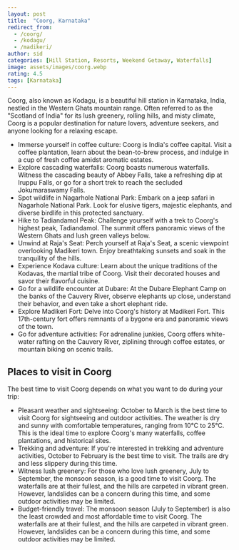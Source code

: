 ```yaml
---
layout: post
title:  "Coorg, Karnataka"
redirect_from:
  - /coorg/
  - /kodagu/
  - /madikeri/
author: sid
categories: [Hill Station, Resorts, Weekend Getaway, Waterfalls]
image: assets/images/coorg.webp
rating: 4.5
tags: [Karnataka]
---
```

Coorg, also known as Kodagu, is a beautiful hill station in Karnataka, India, nestled in the Western Ghats mountain range. Often referred to as the "Scotland of India" for its lush greenery, rolling hills, and misty climate, Coorg is a popular destination for nature lovers, adventure seekers, and anyone looking for a relaxing escape.

* Immerse yourself in coffee culture: Coorg is India's coffee capital. Visit a coffee plantation, learn about the bean-to-brew process, and indulge in a cup of fresh coffee amidst aromatic estates.
* Explore cascading waterfalls: Coorg boasts numerous waterfalls. Witness the cascading beauty of Abbey Falls, take a refreshing dip at Iruppu Falls, or go for a short trek to reach the secluded Jokumaraswamy Falls.
* Spot wildlife in Nagarhole National Park: Embark on a jeep safari in Nagarhole National Park. Look for elusive tigers, majestic elephants, and diverse birdlife in this protected sanctuary.
* Hike to Tadiandamol Peak: Challenge yourself with a trek to Coorg's highest peak, Tadiandamol. The summit offers panoramic views of the Western Ghats and lush green valleys below.
* Unwind at Raja's Seat: Perch yourself at Raja's Seat, a scenic viewpoint overlooking Madikeri town. Enjoy breathtaking sunsets and soak in the tranquility of the hills.
* Experience Kodava culture: Learn about the unique traditions of the Kodavas, the martial tribe of Coorg. Visit their decorated houses and savor their flavorful cuisine.
* Go for a wildlife encounter at Dubare: At the Dubare Elephant Camp on the banks of the Cauvery River, observe elephants up close, understand their behavior, and even take a short elephant ride.
* Explore Madikeri Fort: Delve into Coorg's history at Madikeri Fort. This 17th-century fort offers remnants of a bygone era and panoramic views of the town.
* Go for adventure activities: For adrenaline junkies, Coorg offers white-water rafting on the Cauvery River, ziplining through coffee estates, or mountain biking on scenic trails.

<h2>Places to visit in Coorg</h2>
The best time to visit Coorg depends on what you want to do during your trip:

* Pleasant weather and sightseeing: October to March is the best time to visit Coorg for sightseeing and outdoor activities. The weather is dry and sunny with comfortable temperatures, ranging from 10°C to 25°C. This is the ideal time to explore Coorg's many waterfalls, coffee plantations, and historical sites.
* Trekking and adventure: If you're interested in trekking and adventure activities, October to February is the best time to visit. The trails are dry and less slippery during this time.
* Witness lush greenery: For those who love lush greenery, July to September, the monsoon season, is a good time to visit Coorg. The waterfalls are at their fullest, and the hills are carpeted in vibrant green. However, landslides can be a concern during this time, and some outdoor activities may be limited.
* Budget-friendly travel: The monsoon season (July to September) is also the least crowded and most affordable time to visit Coorg. The waterfalls are at their fullest, and the hills are carpeted in vibrant green. However, landslides can be a concern during this time, and some outdoor activities may be limited.


<div class="pa-carousel-widget" style="width:100%; height:480px; display:none;"
  data-link="https://www.justwravel.com/"
  data-title="Coorg, Karnataka"
  data-description="Hill Station, Resorts, Weekend Getaway, Waterfalls">
  <object data="https://lh3.googleusercontent.com/pw/AP1GczPmZLBjYvomglB6uTD3Vi3THtph9JG3TSPoqP9iYSdA2-3fZ-l0jDY2JctgnXzKiCvugNp1wUpGwLLepPny7R36m5mPW7rGc8C-KtHf8JCFiEHi1yEW=w960-rw-h720"></object>
  <object data="https://lh3.googleusercontent.com/pw/AP1GczOOInYTbFCHwgkAOzpIsuwJiNkqk0NkIs1I_2YoMwRAYi_MolGJB0dIxiQU3TCvJIj3PUJW01EbQuDTvAWKYOr2VkvexQ0v9FVt1nmprG48HwrytuTl=w960-rw-h720"></object>
  <object data="https://lh3.googleusercontent.com/pw/AP1GczMr9Tik7s8nazSld8lMto0lhIgYeFfrrv9-SBdynUDIjfxEblakiaXNUEe2PmRFVUzJz3gwNg5tiV7uV_FazHJ_GR-ignH36DYxCcJreK9xYz1_PyZq=w960-rw-h720"></object>
  <object data="https://lh3.googleusercontent.com/pw/AP1GczPbr3rsaujaePvpYC5c9esih8-2EyFvmDIZ_5IFzG4dx8MgaCPz2JbB6ZlFJQLXmaJXCZZo2QPN39cCMDLqkj0g-TEWHbvOw4BnBZNNSsSqqbsamZKb=w960-rw-h720"></object>
  <object data="https://lh3.googleusercontent.com/pw/AP1GczP0LlDBjtWfIspSL_OoUO4UmLjvJ4bdTbD1Bki5vtfQ3pz9haL4KsiIJnsSQEsnYtjKb0XwujP_nqEgyez9oduI_xQm7qFYVj02Pa8-IGtorSZZ4ED2=w960-rw-h720"></object>
  <object data="https://lh3.googleusercontent.com/pw/AP1GczOxzQMO7P42fndjhp0I-ojgmi-P7iKif-xldVzrIK3QUubq9oLEgT0eN5gaw2GPfRukgIVguvni8OKsF_IuEddNSsAmKgm-7taAVGzJFmvwzz1kH3sj=w960-rw-h720"></object>
  <object data="https://lh3.googleusercontent.com/pw/AP1GczPK2h2XNWvZhP_f0dPPpoLtyodYL2DWao3PENHKtN-VpUjq2nFUEBtXU68nwTVu-7Bvjny7oT11XwiaM86X6Q_yX8YhL4ZozHdU8A2AcUS1n1NNIYvW=w960-rw-h720"></object>
  <object data="https://lh3.googleusercontent.com/pw/AP1GczP9HAyT5O1tRDzYJ4dfIBuebgW-g83MdjDWWYcOmFas2pj5rCQnnNrlQzOv4v1V8jDITbVX6mJMfgwX1Y9_uXukDoYE9AGnZxLSpb1R7C4gYQXmhV-3=w960-rw-h720"></object>
  <object data="https://lh3.googleusercontent.com/pw/AP1GczNN7ebj1Cg3GoJsn8JWImShLRSz_2BduzZZu1LyEG8sRWaAmY9PMUlOHRqvbAD-9xSNxsfb3UK5qECzpKB4pSB1Mn5adiWK-AaQUqVEJ6pYMWJFPP2Z=w960-rw-h720"></object>
  <object data="https://lh3.googleusercontent.com/pw/AP1GczM16oNO2DMTsAV7WDgAKdgTgrgUV2wOGEP9Lahg98b7fcvRhkpZ-kqCnYfu3zPnO1CUBCVn908QpuCnZlAGleYsrEeWLJL-C2dpaYV9YETXfTUn6Wj4=w960-rw-h720"></object>
  <object data="https://lh3.googleusercontent.com/pw/AP1GczNArsSG0ZaDq_mEQsz5TJWhuOCxeAOO2WEVn9lQrEYfuOT8W6NoZlpkQdn5ZNTtZivStqNfvP5snHoguMnoOTWIpfT3wZ2QLzo66n2MIvrnNHeH-gee=w960-rw-h720"></object>
  <object data="https://lh3.googleusercontent.com/pw/AP1GczNsFWDr4W4h9ucGhU7tOb1zQKrKdY_ubGxzvW2neHSKrgXoaO1a0HOu4jxfb-9kJ_omkgAEVtLQgYkWm7ks7o_ew0XoUd05sQUc032Gy7GaqociNWBm=w960-rw-h720"></object>
  <object data="https://lh3.googleusercontent.com/pw/AP1GczPXZ1_QvdoKeTLuZLg-gnbf0iRazOdayi2Ipk_UTCOK04Ah5paLYga-UNO5D878kLb54y4Jnu5gXsXM4Jb8nnptRxE28JqolgdKfV9zcwjMxUJh9Ez6=w960-rw-h720"></object>
  <object data="https://lh3.googleusercontent.com/pw/AP1GczM_4Dmi7Xq-xcVXDdtyCOVnAsPxYXcGonuxU4xLVLz9k2Ri7KOOjMFxfLcYQK-84z2r3xL-E-64rOy_CfEZGAmPz4NkAtIBsGMx7ZAkD6SEb247bptU=w960-rw-h720"></object>
  <object data="https://lh3.googleusercontent.com/pw/AP1GczP-3CZe3ojJUK3FEzGbGoSBL5iqsuLN_zC0ZA3ywn0z4COx65bi_0o58L_UGST83YY66fcIZxjU3aRCOER0KmKv2BKX1jURoXzrA4p7Kll1dwPgtzi5=w960-rw-h720"></object>
  <object data="https://lh3.googleusercontent.com/pw/AP1GczPQV33bFJWYE7_pxU6eOnUhy4gzOIqdRu1fsDciubEwVtRPF6Gl5vE2Bw2pDZ-6rFryAqnqyZTSYTN-Tg7nyEaLBzGu2buzWob7OSheDq2COLNa_eQE=w960-rw-h720"></object>
  <object data="https://lh3.googleusercontent.com/pw/AP1GczNgGZcRvouk1ZjYwwH-6JGeOl6Nz_VOi-ueezSuQ3tr7f7wkAyinFwXpWK7CL56LKXcYXCALlMciZ94PMHLZfxxVzmIQeyeH2K17p9kpcLmJI0BXz80=w960-rw-h720"></object>
  <object data="https://lh3.googleusercontent.com/pw/AP1GczNQYqEGXOjs0XfTQ4A-NDA51lDMKvsgtqbDPa_8aQ_tEVl_fWwZYn8LcAAwSykTTMwSt1jVA-fFWkffdsgu971IYMlrklM0gQYpfVzSL5FWqMHL9Grz=w960-rw-h720"></object>
  <object data="https://lh3.googleusercontent.com/pw/AP1GczOCFG-7mYqiU6Ie7rjpOdq4LnAEvik_H9NW6pKvXAgPlA1wwSCXsoUE_Gf9nKD-cdlh_AJ43Qe6G6P7QK5DtFXO1y3BIE5JL27I6YIoJCQ-OKhxdNw9=w960-rw-h720"></object>
  <object data="https://lh3.googleusercontent.com/pw/AP1GczOu53Z4TjgxdxZu1zlCkfiYNar5ZWIA11Upc1YTAVFdeBVMLsshU3g05_uy7dzhbuxTAvoJ3RQstL0gRlbKrQWCpVSU0c9SsPNoKwxamsKQtg9UiYKE=w960-rw-h720"></object>
  <object data="https://lh3.googleusercontent.com/pw/AP1GczOnOWEKTZklKS80mTzaYe4naUUtRTnQZGG9mYTYPxrrQBum4v4QoUT7OZrV0CSBfoHbxVupVWs7uIu-46Yt5V1rotd5ZZwWwDJ1tAxdqg5yInmM1k-p=w960-rw-h720"></object>
  <object data="https://lh3.googleusercontent.com/pw/AP1GczMYHixRwAB2m7H6w6McfxU-fBTdvhYv0McUbPV5U96Y5QK2rOpsiWnh-reJ4qjzoLIn9FjNr0y_c6kvrR9hQRdefkrrOSZ20kwmtuiLjF4eJDIkVCTu=w960-rw-h720"></object>
  <object data="https://lh3.googleusercontent.com/pw/AP1GczMW96thZM0rWjjtq7o1DZGXq1UfWPqVtma8YkITlZht7dCSSrtqicIYItgFz5YcejzYZqv0f_fKbKciOPbl88JKZ7wE4av4oBlrRuqQn8RNpwRLHwCm=w960-rw-h720"></object>
  <object data="https://lh3.googleusercontent.com/pw/AP1GczN0zBMiaWVzjCyyWU_NU2gf76Vptii7YezaIkye072KuePXGV_f0MLtrWnQd81QvAKQD6Lj2TKsp6NEnuD6AAq-hRyiJWforR1HBBbsMc8Y4LgcAxFA=w960-rw-h720"></object>
</div>
